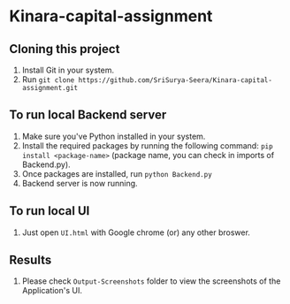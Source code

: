 # Kinara-capital-assignment

## Cloning this project
1. Install Git in your system.
2. Run `git clone https://github.com/SriSurya-Seera/Kinara-capital-assignment.git`

## To run local Backend server
1. Make sure you've Python installed in your system.
2. Install the required packages by running the following command: `pip install <package-name>` (package name, you can check in imports of Backend.py). 
3. Once packages are installed, run `python Backend.py`
4. Backend server is now running.

## To run local UI
1. Just open `UI.html` with Google chrome (or) any other broswer.

## Results
1. Please check `Output-Screenshots` folder to view the screenshots of the Application's UI.
